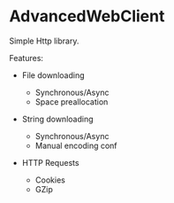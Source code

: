 AdvancedWebClient
=================

Simple Http library.

Features:

* File downloading
  * Synchronous/Async
  * Space preallocation

* String downloading
  * Synchronous/Async
  * Manual encoding conf
  
* HTTP Requests
  * Cookies
  * GZip
